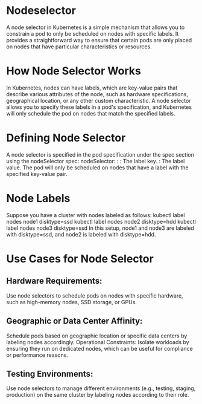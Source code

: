 # Nodeselector
A node selector in Kubernetes is a simple mechanism that allows you to constrain a pod to only be scheduled on nodes with specific labels. It provides a straightforward way to ensure that certain pods are only placed on nodes that have particular characteristics or resources.
# How Node Selector Works
In Kubernetes, nodes can have labels, which are key-value pairs that describe various attributes of the node, such as hardware specifications, geographical location, or any other custom characteristic. A node selector allows you to specify these labels in a pod's specification, and Kubernetes will only schedule the pod on nodes that match the specified labels.
# Defining Node Selector
A node selector is specified in the pod specification under the spec section using the nodeSelector
spec:
  nodeSelector:
    <key>: <value>
<key>: The label key.
<value>: The label value.
The pod will only be scheduled on nodes that have a label with the specified key-value pair.

# Node Labels
Suppose you have a cluster with nodes labeled as follows:
kubectl label nodes node1 disktype=ssd
kubectl label nodes node2 disktype=hdd
kubectl label nodes node3 disktype=ssd
In this setup, node1 and node3 are labeled with disktype=ssd, and node2 is labeled with disktype=hdd.
# Use Cases for Node Selector
## Hardware Requirements: 
Use node selectors to schedule pods on nodes with specific hardware, such as high-memory nodes, SSD storage, or GPUs.
## Geographic or Data Center Affinity: 
Schedule pods based on geographic location or specific data centers by labeling nodes accordingly.
Operational Constraints: Isolate workloads by ensuring they run on dedicated nodes, which can be useful for compliance or performance reasons.
## Testing Environments: 
Use node selectors to manage different environments (e.g., testing, staging, production) on the same cluster by labeling nodes according to their role.
